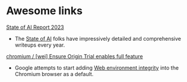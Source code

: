 # Awesome links

[State of AI Report 2023](https://docs.google.com/presentation/d/156WpBF_rGvf4Ecg19oM1fyR51g4FAmHV3Zs0WLukrLQ/)

- The [State of AI](https://www.stateof.ai/) folks have impressively detailed and
  comprehensive writeups every year.

[chromium / [wei] Ensure Origin Trial enables full feature](https://github.com/chromium/chromium/commit/6f47a22906b2899412e79a2727355efa9cc8f5bd)

- Google attempts to start adding
  [Web environment integrity](https://www.fsf.org/blogs/community/web-environment-integrity-is-an-all-out-attack-on-the-free-internet)
  into the Chromium browser as a default.
